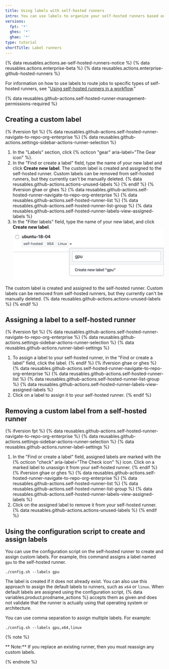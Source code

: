 ```yaml
---
title: Using labels with self-hosted runners
intro: You can use labels to organize your self-hosted runners based on their characteristics.
versions:
  fpt: '*'
  ghes: '*'
  ghae: '*'
type: tutorial
shortTitle: Label runners
---
```


{% data reusables.actions.ae-self-hosted-runners-notice %}
{% data reusables.actions.enterprise-beta %}
{% data reusables.actions.enterprise-github-hosted-runners %}

For information on how to use labels to route jobs to specific types of self-hosted runners, see "[Using self-hosted runners in a workflow](/actions/hosting-your-own-runners/using-self-hosted-runners-in-a-workflow)."

{% data reusables.github-actions.self-hosted-runner-management-permissions-required %}

## Creating a custom label
{% ifversion fpt %}
{% data reusables.github-actions.self-hosted-runner-navigate-to-repo-org-enterprise %}
 {% data reusables.github-actions.settings-sidebar-actions-runner-selection %}
 1. In the "Labels" section, click {% octicon "gear" aria-label="The Gear icon" %}.
 1. In the "Find or create a label" field, type the name of your new label and click **Create new label**.
 The custom label is created and assigned to the self-hosted runner. Custom labels can be removed from self-hosted runners, but they currently can't be manually deleted. {% data reusables.github-actions.actions-unused-labels %}
{% endif %}
{% ifversion ghae or ghes %}
{% data reusables.github-actions.self-hosted-runner-navigate-to-repo-org-enterprise %}
{% data reusables.github-actions.self-hosted-runner-list %}
{% data reusables.github-actions.self-hosted-runner-list-group %}
{% data reusables.github-actions.self-hosted-runner-labels-view-assigned-labels %}
1. In the "Filter labels" field, type the name of your new label, and click **Create new label**.
    ![Add runner label](/assets/images/help/settings/actions-add-runner-label.png)
    
The custom label is created and assigned to the self-hosted runner. Custom labels can be removed from self-hosted runners, but they currently can't be manually deleted. {% data reusables.github-actions.actions-unused-labels %}
{% endif %}
## Assigning a label to a self-hosted runner
{% ifversion fpt %}
{% data reusables.github-actions.self-hosted-runner-navigate-to-repo-org-enterprise %}
{% data reusables.github-actions.settings-sidebar-actions-runner-selection %}
{% data reusables.github-actions.runner-label-settings %}
  1. To assign a label to your self-hosted runner, in the "Find or create a label" field, click the label. 
{% endif %}
{% ifversion ghae or ghes %}
{% data reusables.github-actions.self-hosted-runner-navigate-to-repo-org-enterprise %}
{% data reusables.github-actions.self-hosted-runner-list %}
{% data reusables.github-actions.self-hosted-runner-list-group %}
{% data reusables.github-actions.self-hosted-runner-labels-view-assigned-labels %}
1. Click on a label to assign it to your self-hosted runner. 
{% endif %}
## Removing a custom label from a self-hosted runner
{% ifversion fpt %}
{% data reusables.github-actions.self-hosted-runner-navigate-to-repo-org-enterprise %}
{% data reusables.github-actions.settings-sidebar-actions-runner-selection %}
{% data reusables.github-actions.runner-label-settings %}
  1. In the "Find or create a label" field, assigned labels are marked with the {% octicon "check" aria-label="The Check icon" %} icon. Click on a marked label to unassign it from your self-hosted runner. 
{% endif %}
{% ifversion ghae or ghes %}
{% data reusables.github-actions.self-hosted-runner-navigate-to-repo-org-enterprise %}
{% data reusables.github-actions.self-hosted-runner-list %}
{% data reusables.github-actions.self-hosted-runner-list-group %}
{% data reusables.github-actions.self-hosted-runner-labels-view-assigned-labels %}
1. Click on the assigned label to remove it from your self-hosted runner. {% data reusables.github-actions.actions-unused-labels %}
{% endif %}
## Using the configuration script to create and assign labels

You can use the configuration script on the self-hosted runner to create and assign custom labels. For example, this command assigns a label named `gpu` to the self-hosted runner. 

```shell
./config.sh --labels gpu
```

The label is created if it does not already exist. You can also use this approach to assign the default labels to runners, such as `x64` or `linux`. When default labels are assigned using the configuration script, {% data variables.product.prodname_actions %} accepts them as given and does not validate that the runner is actually using that operating system or architecture. 

You can use comma separation to assign multiple labels. For example:

```shell
./config.sh --labels gpu,x64,linux
```

{% note %}

** Note:** If you replace an existing runner, then you must reassign any custom labels.

{% endnote %}
